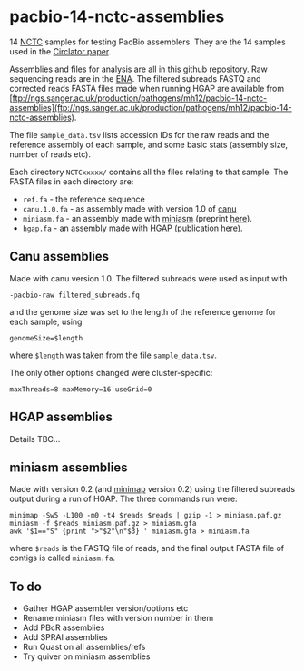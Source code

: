 # pacbio-14-nctc-assemblies

14 [NCTC][nctc home] samples for testing PacBio assemblers.
They are the 14 samples used in the [Circlator paper][circlator paper].

Assemblies and files for analysis are all in this github repository.
Raw sequencing reads are in the [ENA][ena homepage]. The filtered
subreads FASTQ and corrected reads FASTA files made when running HGAP are available
from
[ftp://ngs.sanger.ac.uk/production/pathogens/mh12/pacbio-14-nctc-assemblies](ftp://ngs.sanger.ac.uk/production/pathogens/mh12/pacbio-14-nctc-assemblies).

The file `sample_data.tsv` lists accession IDs for the raw reads and the
reference assembly of each sample, and some basic stats (assembly
size, number of reads etc).

Each directory `NCTCxxxxx/` contains all the files
relating to that sample.
The FASTA files in each directory are:

* `ref.fa` - the reference sequence
* `canu.1.0.fa` - as assembly made with version 1.0 of [canu][canu github]
* `miniasm.fa` - an assembly made with [miniasm][miniasm github]
  (preprint [here][miniasm arxiv]).
* `hgap.fa` - an assembly made with [HGAP][hgap github]
  (publication [here][hgap paper]).


## Canu assemblies

Made with canu version 1.0. The filtered subreads were used as input with

    -pacbio-raw filtered_subreads.fq

and the genome size was set to the length of the reference genome for
each sample, using

    genomeSize=$length

where `$length` was taken from the file `sample_data.tsv`.

The only other options changed were cluster-specific:

    maxThreads=8 maxMemory=16 useGrid=0


## HGAP assemblies

Details TBC...


## miniasm assemblies

Made with version 0.2 (and [minimap][minimap github] version 0.2)
using the filtered subreads output during a run
of HGAP. The three commands run were:

    minimap -Sw5 -L100 -m0 -t4 $reads $reads | gzip -1 > miniasm.paf.gz
    miniasm -f $reads miniasm.paf.gz > miniasm.gfa
    awk '$1=="S" {print ">"$2"\n"$3} ' miniasm.gfa > miniasm.fa

where `$reads` is the FASTQ file of reads, and the final output
FASTA file of contigs is called `miniasm.fa`.


## To do

* Gather HGAP assembler version/options etc
* Rename miniasm files with version number in them
* Add PBcR assemblies
* Add SPRAI assemblies
* Run Quast on all assemblies/refs
* Try quiver on miniasm assemblies


[canu github]: https://github.com/marbl/canu
[ena homepage]: http://www.ebi.ac.uk/ena
[ftp reads]: ftp://ngs.sanger.ac.uk/production/pathogens/mh12/pacbio-14-nctc-assemblies/
[hgap github]: https://github.com/PacificBiosciences/Bioinformatics-Training/wiki/HGAP
[hgap paper]: http://www.nature.com/nmeth/journal/v10/n6/abs/nmeth.2474.html
[miniasm arxiv]: http://arxiv.org/abs/1512.01801
[miniasm github]: https://github.com/lh3/miniasm
[minimap github]: https://github.com/lh3/minimap
[circlator paper]: http://www.genomebiology.com/2015/16/1/294
[nctc home]: https://www.phe-culturecollections.org.uk/collections/nctc.aspx
